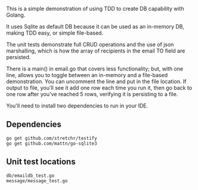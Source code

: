 This is a simple demonstration of using TDD to create DB capability with Golang.

It uses Sqlite as default DB because it can be used as an in-memory DB, making TDD easy, or simple file-based.

The unit tests demonstrate full CRUD operations and the use of json marshalling, which is how the array of recipients in the email TO field are persisted.

There is a main() in email.go that covers less functionality; but, with one line, allows you to toggle between an in-memory and a file-based demonstration.  You can uncomment the line and put in the file location.  If output to file, you'll see it add one row each time you run it, then go back to one row after you've reached 5 rows, verifying it is persisting to a file.

You'll need to install two dependencies to run in your IDE.

## Dependencies

```
go get github.com/stretchr/testify
go get github.com/mattn/go-sqlite3
```

## Unit test locations

```
db/emaildb_test.go
message/message_test.go
```
